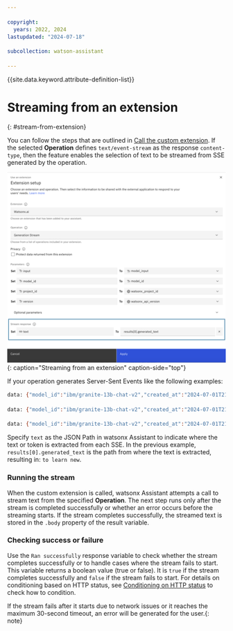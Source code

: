 ```yaml
---

copyright:
  years: 2022, 2024
lastupdated: "2024-07-18"

subcollection: watson-assistant

---
```


{{site.data.keyword.attribute-definition-list}}

# Streaming from an extension
{: #stream-from-extension}

You can follow the steps that are outlined in [Call the custom extension](/docs/watson-assistant?topic=watson-assistant-call-extension). If the selected **Operation** defines `text/event-stream` as the response `content-type`, then the feature enables the selection of text to be streamed from SSE generated by the operation.

![Streaming from an extension](images/extension-setup.png){: caption="Streaming from an extension" caption-side="top"}

If your operation generates Server-Sent Events like the following examples:

```bash
data: {"model_id":"ibm/granite-13b-chat-v2","created_at":"2024-07-01T21:49:29.696Z","results":[{"generated_text":"to lear","generated_token_count":10,"input_token_count":0,"stop_reason":"not_finished"}]}

data: {"model_id":"ibm/granite-13b-chat-v2","created_at":"2024-07-01T21:49:29.731Z","results":[{"generated_text":"n ne","generated_token_count":11,"input_token_count":0,"stop_reason":"not_finished"}]}

data: {"model_id":"ibm/granite-13b-chat-v2","created_at":"2024-07-01T21:49:29.767Z","results":[{"generated_text":"w skill","generated_token_count":12,"input_token_count":0,"stop_reason":"not_finished"}]}
```

Specify `text` as the JSON Path in watsonx Assistant to indicate where the text or token is extracted from each SSE. In the previous example, `results[0].generated_text` is the path from where the text is extracted, resulting in: `to learn new`.

### Running the stream

When the custom extension is called, watsonx Assistant attempts a call to stream text from the specified **Operation**. The next step runs only after the stream is completed successfully or whether an error occurs before the streaming starts. If the stream completes successfully, the streamed text is stored in the `.body` property of the result variable.

### Checking success or failure

Use the `Ran successfully` response variable to check whether the stream completes successfully or to handle cases where the stream fails to start. This variable returns a boolean value (true or false). It is `true` if the stream completes successfully and `false` if the stream fails to start. For details on conditioning based on HTTP status, see [Conditioning on HTTP status](/docs/watson-assistant?topic=watson-assistant-call-extension#extension-condition-status) to check how to condition.


If the stream fails after it starts due to network issues or it reaches the maximum 30-second timeout, an error will be generated for the user.{: note}

